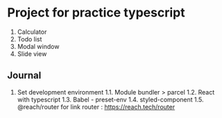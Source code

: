 <!-- @format -->

# Project for practice typescript

1. Calculator
2. Todo list
3. Modal window
4. Slide view

## Journal

1. Set development environment
   1.1. Module bundler > parcel
   1.2. React with typescript
   1.3. Babel - preset-env
   1.4. styled-component
   1.5. @reach/router for link router : https://reach.tech/router
